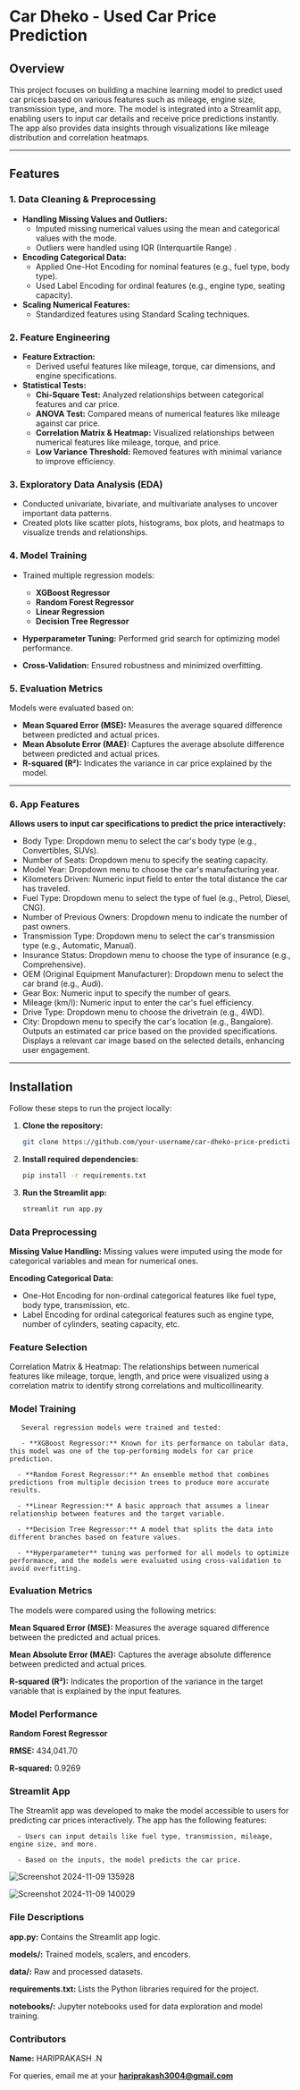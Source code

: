 # Car Dheko - Used Car Price Prediction

## Overview
This project focuses on building a machine learning model to predict used car prices based on various features such as mileage, engine size, transmission type, and more. The model is integrated into a Streamlit app, enabling users to input car details and receive price predictions instantly. The app also provides data insights through visualizations like mileage distribution and correlation heatmaps.

---

## Features
### 1. Data Cleaning & Preprocessing
- **Handling Missing Values and Outliers:** 
  - Imputed missing numerical values using the mean and categorical values with the mode.
  - Outliers were handled using IQR (Interquartile Range) .
- **Encoding Categorical Data:** 
  - Applied One-Hot Encoding for nominal features (e.g., fuel type, body type).
  - Used Label Encoding for ordinal features (e.g., engine type, seating capacity).
- **Scaling Numerical Features:** 
  - Standardized features using Standard Scaling techniques.

### 2. Feature Engineering
- **Feature Extraction:** 
  - Derived useful features like mileage, torque, car dimensions, and engine specifications.
- **Statistical Tests:**
  - **Chi-Square Test:** Analyzed relationships between categorical features and car price.
  - **ANOVA Test:** Compared means of numerical features like mileage against car price.
  - **Correlation Matrix & Heatmap:** Visualized relationships between numerical features like mileage, torque, and price.
  - **Low Variance Threshold:** Removed features with minimal variance to improve efficiency.

### 3. Exploratory Data Analysis (EDA)
- Conducted univariate, bivariate, and multivariate analyses to uncover important data patterns.
- Created plots like scatter plots, histograms, box plots, and heatmaps to visualize trends and relationships.

### 4. Model Training
- Trained multiple regression models:
  - **XGBoost Regressor**
  - **Random Forest Regressor**
  - **Linear Regression**
  - **Decision Tree Regressor**

- **Hyperparameter Tuning:** Performed grid search for optimizing model performance.
- **Cross-Validation:** Ensured robustness and minimized overfitting.

### 5. Evaluation Metrics
Models were evaluated based on:
- **Mean Squared Error (MSE):** Measures the average squared difference between predicted and actual prices.
- **Mean Absolute Error (MAE):** Captures the average absolute difference between predicted and actual prices.
- **R-squared (R²):** Indicates the variance in car price explained by the model.

---

### 6. App Features

**Allows users to input car specifications to predict the price interactively:**
- Body Type: Dropdown menu to select the car's body type (e.g., Convertibles, SUVs).
- Number of Seats: Dropdown menu to specify the seating capacity.
- Model Year: Dropdown menu to choose the car's manufacturing year.
- Kilometers Driven: Numeric input field to enter the total distance the car has traveled.
- Fuel Type: Dropdown menu to select the type of fuel (e.g., Petrol, Diesel, CNG).
- Number of Previous Owners: Dropdown menu to indicate the number of past owners.
- Transmission Type: Dropdown menu to select the car's transmission type (e.g., Automatic, Manual).
- Insurance Status: Dropdown menu to choose the type of insurance (e.g., Comprehensive).
- OEM (Original Equipment Manufacturer): Dropdown menu to select the car brand (e.g., Audi).
- Gear Box: Numeric input to specify the number of gears.
- Mileage (km/l): Numeric input to enter the car's fuel efficiency.
- Drive Type: Dropdown menu to choose the drivetrain (e.g., 4WD).
- City: Dropdown menu to specify the car's location (e.g., Bangalore).
Outputs an estimated car price based on the provided specifications.
Displays a relevant car image based on the selected details, enhancing user engagement.

---
## Installation
Follow these steps to run the project locally:

1. **Clone the repository:**
   ```bash
   git clone https://github.com/your-username/car-dheko-price-prediction.git

2. **Install required dependencies:**
   ```bash
   pip install -r requirements.txt

3. **Run the Streamlit app:**
   ```bash
   streamlit run app.py

   
### Data Preprocessing

**Missing Value Handling:** 
Missing values were imputed using the mode for categorical variables and mean for numerical ones.

**Encoding Categorical Data:**
- One-Hot Encoding for non-ordinal categorical features like fuel type, body type, transmission, etc.
- Label Encoding for ordinal categorical features such as engine type, number of cylinders, seating capacity, etc.

 ### Feature Selection
Correlation Matrix & Heatmap: The relationships between numerical features like mileage, torque, length, and price were visualized using a correlation matrix to identify strong correlations and multicollinearity.

### Model Training
       Several regression models were trained and tested:

       - **XGBoost Regressor:** Known for its performance on tabular data, this model was one of the top-performing models for car price prediction.

      - **Random Forest Regressor:** An ensemble method that combines predictions from multiple decision trees to produce more accurate results.

      - **Linear Regression:** A basic approach that assumes a linear relationship between features and the target variable.

      - **Decision Tree Regressor:** A model that splits the data into different branches based on feature values.

      - **Hyperparameter** tuning was performed for all models to optimize performance, and the models were evaluated using cross-validation to avoid overfitting.

### Evaluation Metrics

The models were compared using the following metrics:

**Mean Squared Error (MSE):** Measures the average squared difference between the predicted and actual prices.

**Mean Absolute Error (MAE):** Captures the average absolute difference between predicted and actual prices.

**R-squared (R²):** Indicates the proportion of the variance in the target variable that is explained by the input features.

### Model Performance

**Random Forest Regressor**

**RMSE:** 434,041.70

**R-squared:** 0.9269

### Streamlit App
The Streamlit app was developed to make the model accessible to users for predicting car prices interactively. The app has the following features:

      - Users can input details like fuel type, transmission, mileage, engine size, and more.
      
      - Based on the inputs, the model predicts the car price.

   ![Screenshot 2024-11-09 135928](https://github.com/user-attachments/assets/4579cde0-8851-4f67-ae8a-a42a8119bf68)


  ![Screenshot 2024-11-09 140029](https://github.com/user-attachments/assets/b0ef29c2-ff50-49d7-9f18-a618ff2e666e)

### File Descriptions
**app.py:** Contains the Streamlit app logic.

**models/:** Trained models, scalers, and encoders.

**data/:** Raw and processed datasets.

**requirements.txt:** Lists the Python libraries required for the project.

**notebooks/:** Jupyter notebooks used for data exploration and model training.

### Contributors
 **Name:** HARIPRAKASH .N
 
For queries, email me at your **hariprakash3004@gmail.com**

